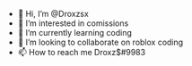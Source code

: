 - 👋 Hi, I’m @Droxzsx
- 👀 I’m interested in comissions
- 🌱 I’m currently learning coding
- 💞️ I’m looking to collaborate on roblox coding
- 📫 How to reach me Droxz$#9983

<!---
Droxzsx/Droxzsx is a ✨ special ✨ repository because its `README.md` (this file) appears on your GitHub profile.
You can click the Preview link to take a look at your changes.
--->
